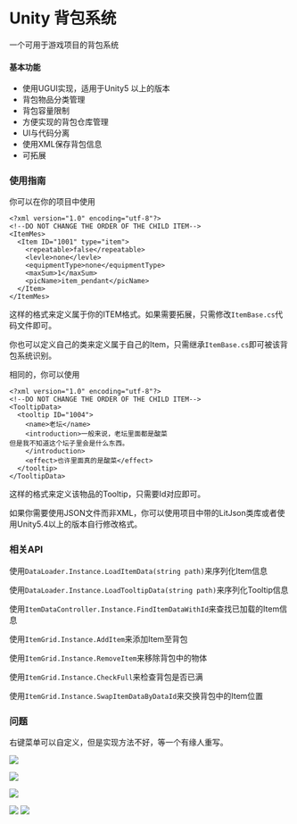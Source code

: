 # Unity 背包系统

一个可用于游戏项目的背包系统

#### 基本功能
* 使用UGUI实现，适用于Unity5 以上的版本
* 背包物品分类管理
* 背包容量限制
* 方便实现的背包仓库管理
* UI与代码分离
* 使用XML保存背包信息
* 可拓展

### 使用指南
你可以在你的项目中使用
```
<?xml version="1.0" encoding="utf-8"?>
<!--DO NOT CHANGE THE ORDER OF THE CHILD ITEM-->
<ItemMes>
  <Item ID="1001" type="item">
    <repeatable>false</repeatable>
    <levle>none</levle>
    <equipmentType>none</equipmentType>
    <maxSum>1</maxSum>
    <picName>item_pendant</picName>
  </Item>
</ItemMes>
```
这样的格式来定义属于你的ITEM格式。如果需要拓展，只需修改`ItemBase.cs`代码文件即可。


你也可以定义自己的类来定义属于自己的Item，只需继承`ItemBase.cs`即可被该背包系统识别。

相同的，你可以使用
```
<?xml version="1.0" encoding="utf-8"?>
<!--DO NOT CHANGE THE ORDER OF THE CHILD ITEM-->
<TooltipData>
  <tooltip ID="1004">
    <name>老坛</name>
    <introduction>一般来说，老坛里面都是酸菜
但是我不知道这个坛子里会是什么东西。
    </introduction>
    <effect>也许里面真的是酸菜</effect>
  </tooltip>
</TooltipData>
```
这样的格式来定义该物品的Tooltip，只需要Id对应即可。

如果你需要使用JSON文件而非XML，你可以使用项目中带的LitJson类库或者使用Unity5.4以上的版本自行修改格式。

### 相关API
使用`DataLoader.Instance.LoadItemData(string path)`来序列化Item信息

使用`DataLoader.Instance.LoadTooltipData(string path)`来序列化Tooltip信息

使用`ItemDataController.Instance.FindItemDataWithId`来查找已加载的Item信息

使用`ItemGrid.Instance.AddItem`来添加Item至背包

使用`ItemGrid.Instance.RemoveItem`来移除背包中的物体

使用`ItemGrid.Instance.CheckFull`来检查背包是否已满

使用`ItemGrid.Instance.SwapItemDataByDataId`来交换背包中的Item位置

### 问题
右键菜单可以自定义，但是实现方法不好，等一个有缘人重写。

![](https://github.com/GhostYii/InventorySystem/raw/master/Readme/Preview.png)

![](https://github.com/GhostYii/InventorySystem/raw/master/Readme/tooltip.png)

![](https://github.com/GhostYii/InventorySystem/raw/master/Readme/drag.png)

![](https://github.com/GhostYii/InventorySystem/raw/master/Readme/rightclick0.png)  ![](https://github.com/GhostYii/InventorySystem/raw/master/Readme/rightclick1.png)
